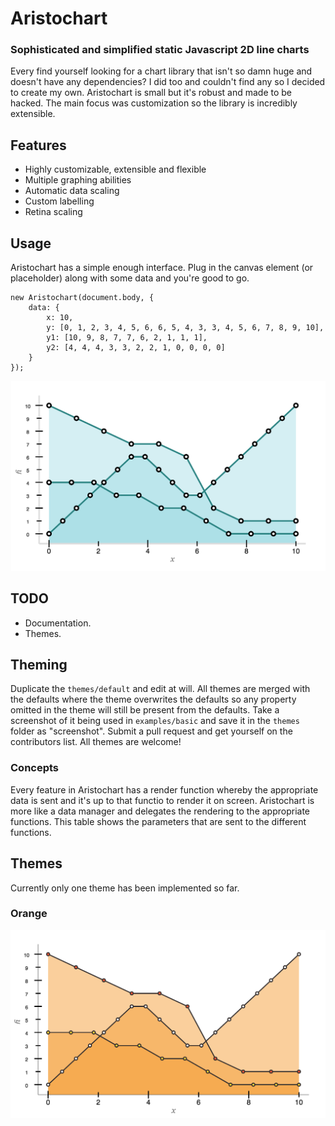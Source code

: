 # Aristochart
### Sophisticated and simplified static Javascript 2D line charts
Every find yourself looking for a chart library that isn't so damn huge and doesn't have any dependencies? I did too and couldn't find any so I decided to create my own. Aristochart is small but it's robust and made to be hacked. The main focus was customization so the library is incredibly extensible.

## Features
* Highly customizable, extensible and flexible
* Multiple graphing abilities
* Automatic data scaling
* Custom labelling
* Retina scaling

## Usage
Aristochart has a simple enough interface. Plug in the canvas element (or placeholder) along with some data and you're good to go.

	new Aristochart(document.body, {
		data: {
			x: 10,
			y: [0, 1, 2, 3, 4, 5, 6, 6, 5, 4, 3, 3, 4, 5, 6, 7, 8, 9, 10],
			y1: [10, 9, 8, 7, 7, 6, 2, 1, 1, 1],
			y2: [4, 4, 4, 3, 3, 2, 2, 1, 0, 0, 0, 0]
		}
	});

![Default](/themes/default/screenshot.png "Default Theme")

## TODO
* Documentation.
* Themes.

## Theming
Duplicate the `themes/default` and edit at will. All themes are merged with the defaults where the theme overwrites the defaults so any property omitted in the theme will still be present from the defaults. Take a screenshot of it being used in `examples/basic` and save it in the `themes` folder as "screenshot". Submit a pull request and get yourself on the contributors list. All themes are welcome!

### Concepts
Every feature in Aristochart has a render function whereby the appropriate data is sent and it's up to that functio to render it on screen. Aristochart is more like a data manager and delegates the rendering to the appropriate functions. This table shows the parameters that are sent to the different functions.

## Themes
Currently only one theme has been implemented so far.

### Orange
![Orange Theme](/themes/orange/screenshot.png "Orange")